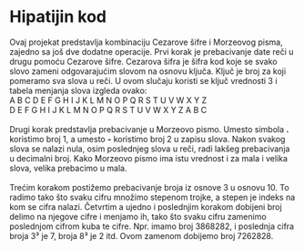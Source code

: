 # Hipatijin kod

Ovaj projekat predstavlja kombinaciju Cezarove šifre i Morzeovog pisma, zajedno sa još dve dodatne operacije. Prvi korak je prebacivanje date reči u drugu pomoću Cezarove šifre. Cezarova šifra je šifra kod koje se svako slovo zameni odgovarajućim slovom na osnovu ključa. Ključ je broj za koji pomeramo sva slova u reči. U ovom slučaju koristi se ključ vrednosti 3 i tabela menjanja slova izgleda ovako: <br>
A B C D E F G H I J K L M N O P Q R S T U V W X Y Z <br>
D E F G H I J K L M N O P Q R S T U V W X Y Z A B C <br>
<br>
Drugi korak predstavlja prebacivanje u Morzeovo pismo. Umesto simbola **.** koristimo broj 1, a umesto **-** koristimo broj 2 u zapisu slova. Nakon svakog slova se nalazi nula, osim poslednjeg slova u reči, radi lakšeg prebacivanja u decimalni broj. Kako Morzeovo pismo ima istu vrednost i za mala i velika slova, velika prebacimo u mala.
<br>
<br>
Trećim korakom postižemo prebacivanje broja iz osnove 3 u osnovu 10. To radimo tako što svaku cifru množimo stepenom trojke, a stepen je indeks na kom se cifra nalazi.
Četvrtim a ujedno i poslednjim korakom dobijeni broj delimo na njegove cifre i menjamo ih, tako što svaku cifru zamenimo poslednjom cifrom kuba te cifre. Npr. imamo broj 3868282, i poslednja cifra broja 3³ je 7, broja 8³ je 2 itd. Ovom zamenom dobijemo broj 7262828. 

